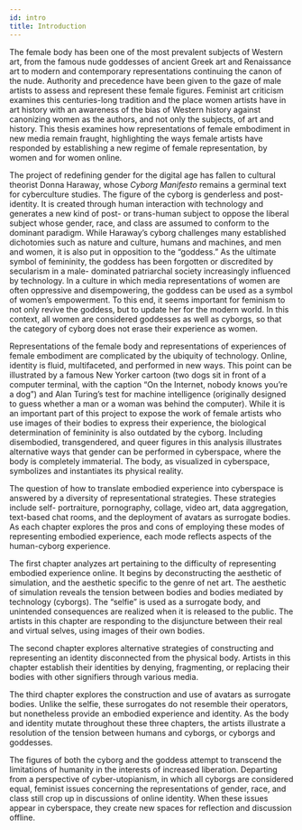 ```yaml
---
id: intro
title: Introduction
---
```


The female body has been one of the most prevalent subjects of Western art, from the famous nude goddesses of ancient Greek art and Renaissance art to modern and contemporary representations continuing the canon of the nude. Authority and precedence have been given to the gaze of male artists to assess and represent these female figures. Feminist art criticism examines this centuries-long tradition and the place women artists have in art history with an awareness of the bias of Western history against canonizing women as the authors, and not only the subjects, of art and history. This thesis examines how representations of female embodiment in new media remain fraught, highlighting the ways female artists have responded by establishing a new regime of female representation, by women and for women online.

The project of redefining gender for the digital age has fallen to cultural theorist Donna Haraway, whose _Cyborg Manifesto_ remains a germinal text for cyberculture studies. The figure of the cyborg is genderless and post-identity. It is created through human interaction with technology and generates a new kind of post- or trans-human subject to oppose the liberal subject whose gender, race, and class are assumed to conform to the dominant paradigm. While Haraway’s cyborg challenges many established dichotomies such as nature and culture, humans and machines, and men and women, it is also put in opposition to the “goddess.” As the ultimate symbol of femininity, the goddess has been forgotten or discredited by secularism in a male- dominated patriarchal society increasingly influenced by technology. In a culture in which media representations of women are often oppressive and disempowering, the goddess can be used as a symbol of women’s empowerment. To this end, it seems important for feminism to not only revive the goddess, but to update her for the modern world. In this context, all women are considered goddesses as well as cyborgs, so that the category of cyborg does not erase their experience as women.

Representations of the female body and representations of experiences of female embodiment are complicated by the ubiquity of technology. Online, identity is fluid, multifaceted, and performed in new ways. This point can be illustrated by a famous New Yorker cartoon (two dogs sit in front of a computer terminal, with the caption “On the Internet, nobody knows you’re a dog”) and Alan Turing’s test for machine intelligence (originally designed to guess whether a man or a woman was behind the computer). While it is an important part of this project to expose the work of female artists who use images of their bodies to express their experience, the biological determination of femininity is also outdated by the cyborg. Including disembodied, transgendered, and queer figures in this analysis illustrates alternative ways that gender can be performed in cyberspace, where the body is completely immaterial. The body, as visualized in cyberspace, symbolizes and instantiates its physical reality.

The question of how to translate embodied experience into cyberspace is answered by a diversity of representational strategies. These strategies include self- portraiture, pornography, collage, video art, data aggregation, text-based chat rooms, and the deployment of avatars as surrogate bodies. As each chapter explores the pros and cons of employing these modes of representing embodied experience, each mode reflects aspects of the human-cyborg experience.

The first chapter analyzes art pertaining to the difficulty of representing embodied experience online. It begins by deconstructing the aesthetic of simulation, and the aesthetic specific to the genre of net art. The aesthetic of simulation reveals the tension between bodies and bodies mediated by technology (cyborgs). The “selfie” is used as a surrogate body, and unintended consequences are realized when it is released to the public. The artists in this chapter are responding to the disjuncture between their real and virtual selves, using images of their own bodies.

The second chapter explores alternative strategies of constructing and representing an identity disconnected from the physical body. Artists in this chapter establish their identities by denying, fragmenting, or replacing their bodies with other signifiers through various media.

The third chapter explores the construction and use of avatars as surrogate bodies. Unlike the selfie, these surrogates do not resemble their operators, but nonetheless provide an embodied experience and identity. As the body and identity mutate throughout these three chapters, the artists illustrate a resolution of the tension between humans and cyborgs, or cyborgs and goddesses.

The figures of both the cyborg and the goddess attempt to transcend the limitations of humanity in the interests of increased liberation. Departing from a perspective of cyber-utopianism, in which all cyborgs are considered equal, feminist issues concerning the representations of gender, race, and class still crop up in discussions of online identity. When these issues appear in cyberspace, they create new spaces for reflection and discussion offline.
